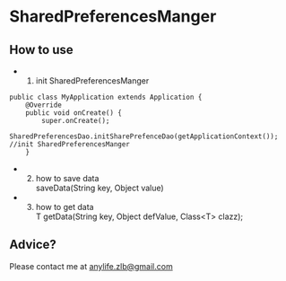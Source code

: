 # SharedPreferencesManger
## How to use
- 1. init SharedPreferencesManger
```
public class MyApplication extends Application {
	@Override
	public void onCreate() {
		super.onCreate();
		SharedPreferencesDao.initSharePrefenceDao(getApplicationContext());  //init SharedPreferencesManger
	}
```  

- 2. how to save data  
saveData(String key, Object value) 

- 3. how to get data  
<T> T getData(String key, Object defValue, Class&lt;T> clazz);   

## Advice?

Please contact me at anylife.zlb@gmail.com
